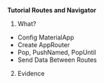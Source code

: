 **Tutorial Routes and Navigator** 

1. What?

- Config MaterialApp
- Create AppRouter
- Pop, PushNamed, PopUntil
- Send Data Between Routes

2. Evidence